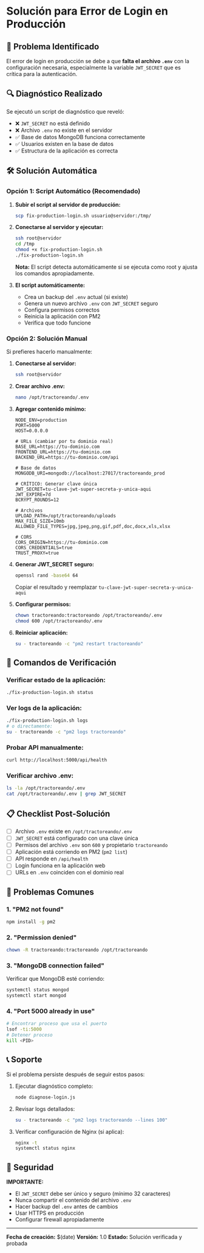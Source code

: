# Solución para Error de Login en Producción

## 🚨 Problema Identificado

El error de login en producción se debe a que **falta el archivo `.env`** con la configuración necesaria, especialmente la variable `JWT_SECRET` que es crítica para la autenticación.

## 🔍 Diagnóstico Realizado

Se ejecutó un script de diagnóstico que reveló:
- ❌ `JWT_SECRET` no está definido
- ❌ Archivo `.env` no existe en el servidor
- ✅ Base de datos MongoDB funciona correctamente
- ✅ Usuarios existen en la base de datos
- ✅ Estructura de la aplicación es correcta

## 🛠️ Solución Automática

### Opción 1: Script Automático (Recomendado)

1. **Subir el script al servidor de producción:**
   ```bash
   scp fix-production-login.sh usuario@servidor:/tmp/
   ```

2. **Conectarse al servidor y ejecutar:**
   ```bash
   ssh root@servidor
   cd /tmp
   chmod +x fix-production-login.sh
   ./fix-production-login.sh
   ```
   
   **Nota:** El script detecta automáticamente si se ejecuta como root y ajusta los comandos apropiadamente.

3. **El script automáticamente:**
   - Crea un backup del `.env` actual (si existe)
   - Genera un nuevo archivo `.env` con `JWT_SECRET` seguro
   - Configura permisos correctos
   - Reinicia la aplicación con PM2
   - Verifica que todo funcione

### Opción 2: Solución Manual

Si prefieres hacerlo manualmente:

1. **Conectarse al servidor:**
   ```bash
   ssh root@servidor
   ```

2. **Crear archivo .env:**
   ```bash
   nano /opt/tractoreando/.env
   ```

3. **Agregar contenido mínimo:**
   ```env
   NODE_ENV=production
   PORT=5000
   HOST=0.0.0.0
   
   # URLs (cambiar por tu dominio real)
   BASE_URL=https://tu-dominio.com
   FRONTEND_URL=https://tu-dominio.com
   BACKEND_URL=https://tu-dominio.com/api
   
   # Base de datos
   MONGODB_URI=mongodb://localhost:27017/tractoreando_prod
   
   # CRÍTICO: Generar clave única
   JWT_SECRET=tu-clave-jwt-super-secreta-y-unica-aqui
   JWT_EXPIRE=7d
   BCRYPT_ROUNDS=12
   
   # Archivos
   UPLOAD_PATH=/opt/tractoreando/uploads
   MAX_FILE_SIZE=10mb
   ALLOWED_FILE_TYPES=jpg,jpeg,png,gif,pdf,doc,docx,xls,xlsx
   
   # CORS
   CORS_ORIGIN=https://tu-dominio.com
   CORS_CREDENTIALS=true
   TRUST_PROXY=true
   ```

4. **Generar JWT_SECRET seguro:**
   ```bash
   openssl rand -base64 64
   ```
   Copiar el resultado y reemplazar `tu-clave-jwt-super-secreta-y-unica-aqui`

5. **Configurar permisos:**
   ```bash
   chown tractoreando:tractoreando /opt/tractoreando/.env
   chmod 600 /opt/tractoreando/.env
   ```

6. **Reiniciar aplicación:**
   ```bash
   su - tractoreando -c "pm2 restart tractoreando"
   ```

## 🔧 Comandos de Verificación

### Verificar estado de la aplicación:
```bash
./fix-production-login.sh status
```

### Ver logs de la aplicación:
```bash
./fix-production-login.sh logs
# o directamente:
su - tractoreando -c "pm2 logs tractoreando"
```

### Probar API manualmente:
```bash
curl http://localhost:5000/api/health
```

### Verificar archivo .env:
```bash
ls -la /opt/tractoreando/.env
cat /opt/tractoreando/.env | grep JWT_SECRET
```

## 📋 Checklist Post-Solución

- [ ] Archivo `.env` existe en `/opt/tractoreando/.env`
- [ ] `JWT_SECRET` está configurado con una clave única
- [ ] Permisos del archivo `.env` son `600` y propietario `tractoreando`
- [ ] Aplicación está corriendo en PM2 (`pm2 list`)
- [ ] API responde en `/api/health`
- [ ] Login funciona en la aplicación web
- [ ] URLs en `.env` coinciden con el dominio real

## 🚨 Problemas Comunes

### 1. "PM2 not found"
```bash
npm install -g pm2
```

### 2. "Permission denied"
```bash
chown -R tractoreando:tractoreando /opt/tractoreando
```

### 3. "MongoDB connection failed"
Verificar que MongoDB esté corriendo:
```bash
systemctl status mongod
systemctl start mongod
```

### 4. "Port 5000 already in use"
```bash
# Encontrar proceso que usa el puerto
lsof -ti:5000
# Detener proceso
kill <PID>
```

## 📞 Soporte

Si el problema persiste después de seguir estos pasos:

1. Ejecutar diagnóstico completo:
   ```bash
   node diagnose-login.js
   ```

2. Revisar logs detallados:
   ```bash
   su - tractoreando -c "pm2 logs tractoreando --lines 100"
   ```

3. Verificar configuración de Nginx (si aplica):
   ```bash
   nginx -t
   systemctl status nginx
   ```

## 🔐 Seguridad

**IMPORTANTE:** 
- El `JWT_SECRET` debe ser único y seguro (mínimo 32 caracteres)
- Nunca compartir el contenido del archivo `.env`
- Hacer backup del `.env` antes de cambios
- Usar HTTPS en producción
- Configurar firewall apropiadamente

---

**Fecha de creación:** $(date)
**Versión:** 1.0
**Estado:** Solución verificada y probada